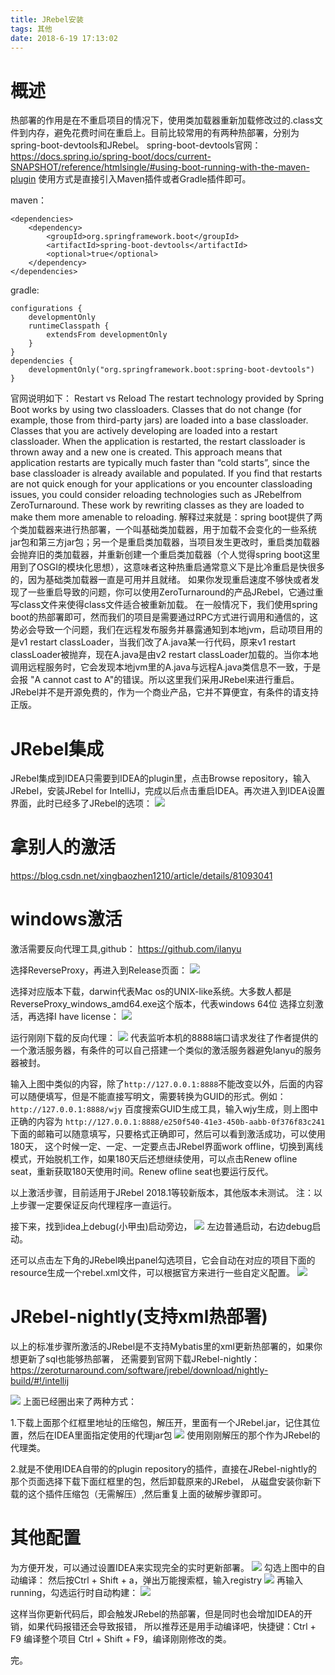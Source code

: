 ```yaml
---
title: JRebel安装
tags: 其他
date: 2018-6-19 17:13:02
---
```


# 概述
热部署的作用是在不重启项目的情况下，使用类加载器重新加载修改过的.class文件到内存，避免花费时间在重启上。目前比较常用的有两种热部署，分别为spring-boot-devtools和JRebel。
spring-boot-devtools官网：
https://docs.spring.io/spring-boot/docs/current-SNAPSHOT/reference/htmlsingle/#using-boot-running-with-the-maven-plugin
使用方式是直接引入Maven插件或者Gradle插件即可。

maven：
```
<dependencies>
	<dependency>
		<groupId>org.springframework.boot</groupId>
		<artifactId>spring-boot-devtools</artifactId>
		<optional>true</optional>
	</dependency>
</dependencies>
```

gradle:
```
configurations {
	developmentOnly
	runtimeClasspath {
		extendsFrom developmentOnly
	}
}
dependencies {
	developmentOnly("org.springframework.boot:spring-boot-devtools")
}
```

官网说明如下：
Restart vs Reload
The restart technology provided by Spring Boot works by using two classloaders. Classes that do not change (for example, those from third-party jars) are loaded into a base classloader. Classes that you are actively developing are loaded into a restart classloader. When the application is restarted, the restart classloader is thrown away and a new one is created. This approach means that application restarts are typically much faster than “cold starts”, since the base classloader is already available and populated.
If you find that restarts are not quick enough for your applications or you encounter classloading issues, you could consider reloading technologies such as JRebelfrom ZeroTurnaround. These work by rewriting classes as they are loaded to make them more amenable to reloading.
解释过来就是：spring boot提供了两个类加载器来进行热部署，一个叫基础类加载器，用于加载不会变化的一些系统jar包和第三方jar包；另一个是重启类加载器，当项目发生更改时，重启类加载器会抛弃旧的类加载器，并重新创建一个重启类加载器（个人觉得spring boot这里用到了OSGI的模块化思想），这意味者这种热重启通常意义下是比冷重启是快很多的，因为基础类加载器一直是可用并且就绪。
如果你发现重启速度不够快或者发现了一些重启导致的问题，你可以使用ZeroTurnaround﻿的产品JRebel，它通过重写class文件来使得class文件适合被重新加载。
在一般情况下，我们使用spring boot的热部署即可，然而我们的项目是需要通过RPC方式进行调用和通信的，这势必会导致一个问题，我们在远程发布服务并暴露通知到本地jvm，启动项目用的是v1 restart classLoader，当我们改了A.java某一行代码，原来v1 restart classLoader被抛弃，现在A.java是由v2 restart classLoader加载的。当你本地调用远程服务时，它会发现本地jvm里的A.java与远程A.java类信息不一致，于是会报 "A cannot cast to A"的错误。所以这里我们采用JRebel来进行重启。
JRebel并不是开源免费的，作为一个商业产品，它并不算便宜，有条件的请支持正版。

# JRebel集成
JRebel集成到IDEA只需要到IDEA的plugin里，点击Browse repository，输入JRebel，安装JRebel for IntelliJ，完成以后点击重启IDEA。再次进入到IDEA设置界面，此时已经多了JRebel的选项：
![](JRebel安装/1.png)

# 拿别人的激活
https://blog.csdn.net/xingbaozhen1210/article/details/81093041

# windows激活
激活需要反向代理工具,github：
https://github.com/ilanyu

选择ReverseProxy，再进入到Release页面：
![](JRebel安装/2.png)

选择对应版本下载，darwin代表Mac os的UNIX-like系统。大多数人都是ReverseProxy_windows_amd64.exe这个版本，代表windows 64位
选择立刻激活，再选择I have license：
![](JRebel安装/3.png)

运行刚刚下载的反向代理：
![](JRebel安装/4.png)
代表监听本机的8888端口请求发往了作者提供的一个激活服务器，有条件的可以自己搭建一个类似的激活服务器避免lanyu的服务器被封。

输入上图中类似的内容，除了`http://127.0.0.1:8888`不能改变以外，后面的内容可以随便填写，但是不能直接写明文，需要转换为GUID的形式。例如：
`http://127.0.0.1:8888/wjy`
百度搜索GUID生成工具，输入wjy生成，则上图中正确的内容为
`http://127.0.0.1:8888/e250f540-41e3-450b-aabb-0f376f83c241`
下面的邮箱可以随意填写，只要格式正确即可，然后可以看到激活成功，可以使用180天，
这个时候一定、一定、一定要点击JRebel界面work offline，切换到离线模式，开始脱机工作，如果180天后还想继续使用，可以点击Renew ofline seat，重新获取180天使用时间。Renew ofline seat也要运行反代。

以上激活步骤，目前适用于JRebel 2018.1等较新版本，其他版本未测试。
注：以上步骤一定要保证反向代理程序一直运行。

接下来，找到idea上debug(小甲虫)启动旁边，
![](JRebel安装/5.png)
左边普通启动，右边debug启动。

还可以点击左下角的JRebel唤出panel勾选项目，它会自动在对应的项目下面的resource生成一个rebel.xml文件，可以根据官方来进行一些自定义配置。
![](JRebel安装/6.png)

# JRebel-nightly(支持xml热部署)
以上的标准步骤所激活的JRebel是不支持Mybatis里的xml更新热部署的，如果你想更新了sql也能够热部署， 还需要到官网下载JRebel-nightly：
https://zeroturnaround.com/software/jrebel/download/nightly-build/#!/intellij

![](JRebel安装/7.png)
上面已经圈出来了两种方式：

1.下载上面那个红框里地址的压缩包，解压开，里面有一个JRebel.jar，记住其位置，然后在IDEA里面指定使用的代理jar包
![](JRebel安装/8.png)
使用刚刚解压的那个作为JRebel的代理类。

2.就是不使用IDEA自带的的plugin repository的插件，直接在JRebel-nightly的那个页面选择下载下面红框里的包，然后卸载原来的JRebel，
从磁盘安装你新下载的这个插件压缩包（无需解压）,然后重复上面的破解步骤即可。

# 其他配置
为方便开发，可以通过设置IDEA来实现完全的实时更新部署。
![](JRebel安装/9.png)
勾选上图中的自动编译：
然后按Ctrl + Shift + a，弹出万能搜索框，输入registry
![](JRebel安装/10.png)
再输入running，勾选运行时自动构建：
![](JRebel安装/11.png)

这样当你更新代码后，即会触发JRebel的热部署，但是同时也会增加IDEA的开销，如果代码报错还会导致报错，
所以推荐还是用手动编译吧，快捷键：Ctrl + F9 编译整个项目 Ctrl + Shift + F9，编译刚刚修改的类。

完。
